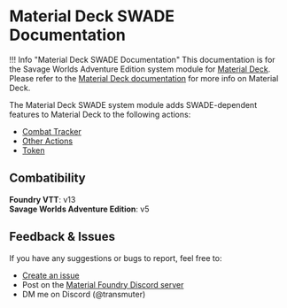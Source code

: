# Material Deck SWADE Documentation

!!! Info "Material Deck SWADE Documentation"
    This documentation is for the Savage Worlds Adventure Edition system module for [Material Deck](https://foundryvtt.com/packages/materialdeck-premium).<br>
    Please refer to the [Material Deck documentation](https://materialfoundry.github.io/MaterialDeck/) for more info on Material Deck.

The Material Deck SWADE system module adds SWADE-dependent features to Material Deck to the following actions:

* [Combat Tracker](./actions/combatTracker.md)
* [Other Actions](./actions/otherActions.md)
* [Token](./actions/token.md)


## Combatibility

<b>Foundry VTT</b>: v13<br>
<b>Savage Worlds Adventure Edition</b>: v5

## Feedback & Issues
If you have any suggestions or bugs to report, feel free to:

* [Create an issue](https://github.com/tarmonthir/MaterialDeck_SWADE/issues)
* Post on the [Material Foundry Discord server](https://discord.gg/3hd4G6TkmA)
* DM me on Discord (@transmuter)